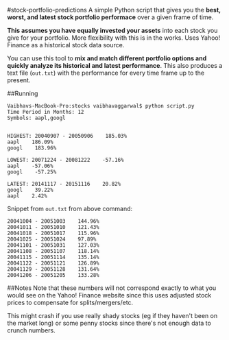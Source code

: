 #stock-portfolio-predictions
A simple Python script that gives you the **best, worst, and latest stock portfolio performace** over a given frame of time.

**This assumes you have equally invested your assets** into each stock you give for your portfolio. More flexibility with this is in the works. Uses Yahoo! Finance as a historical stock data source.

You can use this tool to **mix and match different portfolio options and quickly analyze its historical and latest performance**. This also produces a text file (`out.txt`) with the performance for every time frame up to the present.

##Running
```
Vaibhavs-MacBook-Pro:stocks vaibhavaggarwal$ python script.py 
Time Period in Months: 12  
Symbols: aapl,googl


HIGHEST: 20040907 - 20050906    185.03%
aapl    186.09%
googl    183.96%

LOWEST: 20071224 - 20081222    -57.16%
aapl    -57.06%
googl    -57.25%

LATEST: 20141117 - 20151116    20.82%
googl    39.22%
aapl    2.42%
```

Snippet from `out.txt` from above command:
```
20041004 - 20051003    144.96%
20041011 - 20051010    121.43%
20041018 - 20051017    115.96%
20041025 - 20051024    97.89%
20041101 - 20051031    127.03%
20041108 - 20051107    118.14%
20041115 - 20051114    135.14%
20041122 - 20051121    126.89%
20041129 - 20051128    131.64%
20041206 - 20051205    133.28%
```

##Notes
Note that these numbers will not correspond exactly to what you would see on the Yahoo! Finance website since this uses adjusted stock prices to compensate for splits/mergers/etc.

This might crash if you use really shady stocks (eg if they haven't been on the market long) or some penny stocks since there's not enough data to crunch numbers.
